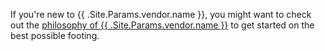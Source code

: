 If you're new to {{ .Site.Params.vendor.name }}, you might want to check out the [philosophy of {{ .Site.Params.vendor.name }}](/learn/overview/philosophy.md)
to get started on the best possible footing.
